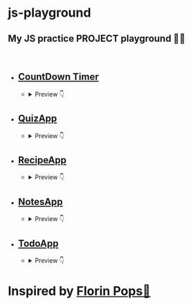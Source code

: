 # **js-playground**
## **My JS practice PROJECT playground 🚀🌟**

<br/>

* ## **[CountDown Timer](/CountdownTimer)**
    * <details>
        <summary>Preview 👇</summary>

        ![CountDown](screenshots/CountdownTimer.png)

        </details>

* ## **[QuizApp](/QuizApp)**
    * <details>
        <summary>Preview 👇</summary>

        ![QuizApp](screenshots/QuizApp.png)

        </details>

* ## **[RecipeApp](/RecipeApp)**
    * <details>
        <summary>Preview 👇</summary>

        ![RecipeApp](screenshots/RecipeApp.png)

        </details>


* ## **[NotesApp](/NotesApp)**
    * <details>
        <summary>Preview 👇</summary>

        ![NotesApp](screenshots/NotesApp.png)

        </details>

* ## **[TodoApp](/TodoApp)**
    * <details>
        <summary>Preview 👇</summary>

        ![TodoApp](screenshots/TodoApp.png)

        </details>


# Inspired by [**Florin Pops**💙](https://github.com/florinpop17/10-projects-10-hours)